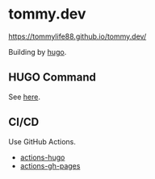 # tommy.dev

https://tommylife88.github.io/tommy.dev/

Building by [hugo](https://gohugo.io/).

## HUGO Command

See [here](https://gohugo.io/commands/).

## CI/CD

Use GitHub Actions.
* [actions-hugo](https://github.com/peaceiris/actions-hugo)
* [actions-gh-pages](https://github.com/peaceiris/actions-gh-pages)

